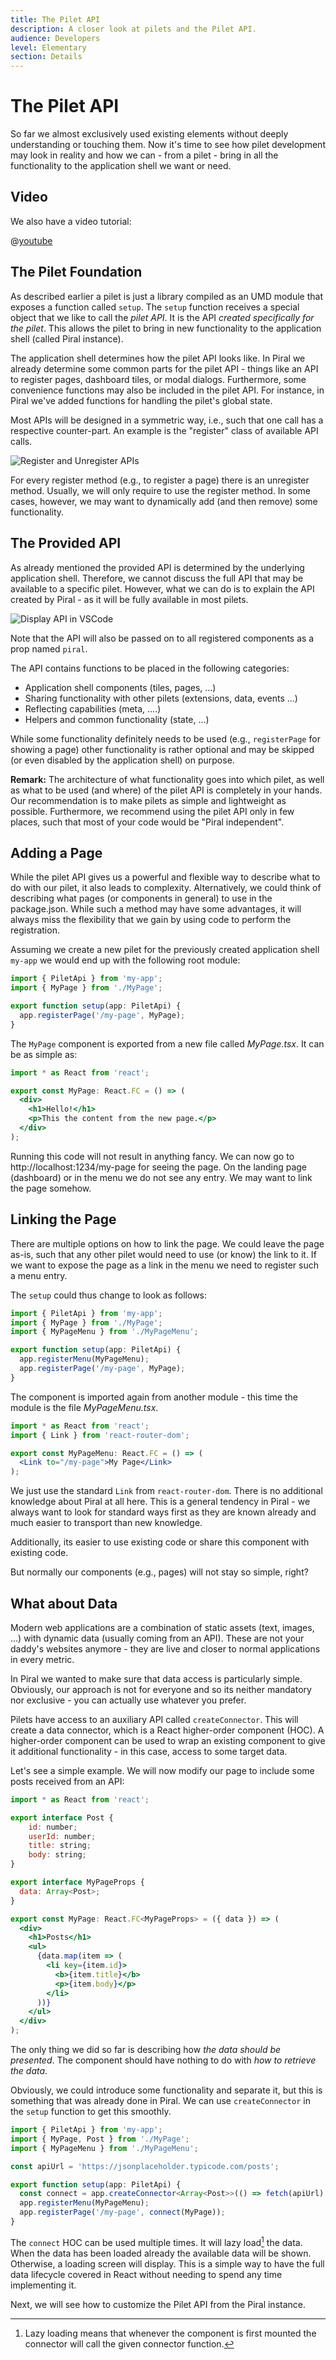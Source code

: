 ```yaml
---
title: The Pilet API
description: A closer look at pilets and the Pilet API.
audience: Developers
level: Elementary
section: Details
---
```


# The Pilet API

So far we almost exclusively used existing elements without deeply understanding or touching them. Now it's time to see how pilet development may look in reality and how we can - from a pilet - bring in all the functionality to the application shell we want or need.

## Video

We also have a video tutorial:

@[youtube](https://youtu.be/s8dYsd7eQPc)

## The Pilet Foundation

As described earlier a pilet is just a library compiled as an UMD module that exposes a function called `setup`. The `setup` function receives a special object that we like to call the *pilet API*. It is the API *created specifically for the pilet*. This allows the pilet to bring in new functionality to the application shell (called Piral instance).

The application shell determines how the pilet API looks like. In Piral we already determine some common parts for the pilet API - things like an API to register pages, dashboard tiles, or modal dialogs. Furthermore, some convenience functions may also be included in the pilet API. For instance, in Piral we've added functions for handling the pilet's global state.

Most APIs will be designed in a symmetric way, i.e., such that one call has a respective counter-part. An example is the "register" class of available API calls.

![Register and Unregister APIs](../diagrams/piral-api.svg)

For every register method (e.g., to register a page) there is an unregister method. Usually, we will only require to use the register method. In some cases, however, we may want to dynamically add (and then remove) some functionality.

## The Provided API

As already mentioned the provided API is determined by the underlying application shell. Therefore, we cannot discuss the full API that may be available to a specific pilet. However, what we can do is to explain the API created by Piral - as it will be fully available in most pilets.

![Display API in VSCode](../diagrams/pilet-api-vscode.png)

Note that the API will also be passed on to all registered components as a prop named `piral`.

The API contains functions to be placed in the following categories:

- Application shell components (tiles, pages, ...)
- Sharing functionality with other pilets (extensions, data, events ...)
- Reflecting capabilities (meta, ....)
- Helpers and common functionality (state, ...)

While some functionality definitely needs to be used (e.g., `registerPage` for showing a page) other functionality is rather optional and may be skipped (or even disabled by the application shell) on purpose.

**Remark:** The architecture of what functionality goes into which pilet, as well as what to be used (and where) of the pilet API is completely in your hands. Our recommendation is to make pilets as simple and lightweight as possible. Furthermore, we recommend using the pilet API only in few places, such that most of your code would be "Piral independent".

## Adding a Page

While the pilet API gives us a powerful and flexible way to describe what to do with our pilet, it also leads to complexity. Alternatively, we could think of describing what pages (or components in general) to use in the package.json. While such a method may have some advantages, it will always miss the flexibility that we gain by using code to perform the registration.

Assuming we create a new pilet for the previously created application shell `my-app` we would end up with the following root module:

```ts
import { PiletApi } from 'my-app';
import { MyPage } from './MyPage';

export function setup(app: PiletApi) {
  app.registerPage('/my-page', MyPage);
}
```

The `MyPage` component is exported from a new file called *MyPage.tsx*. It can be as simple as:

```jsx
import * as React from 'react';

export const MyPage: React.FC = () => (
  <div>
    <h1>Hello!</h1>
    <p>This the content from the new page.</p>
  </div>
);
```

Running this code will not result in anything fancy. We can now go to http://localhost:1234/my-page for seeing the page. On the landing page (dashboard) or in the menu we do not see any entry. We may want to link the page somehow.

## Linking the Page

There are multiple options on how to link the page. We could leave the page as-is, such that any other pilet would need to use (or know) the link to it. If we want to expose the page as a link in the menu we need to register such a menu entry.

The `setup` could thus change to look as follows:

```ts
import { PiletApi } from 'my-app';
import { MyPage } from './MyPage';
import { MyPageMenu } from './MyPageMenu';

export function setup(app: PiletApi) {
  app.registerMenu(MyPageMenu);
  app.registerPage('/my-page', MyPage);
}
```

The component is imported again from another module - this time the module is the file *MyPageMenu.tsx*.

```jsx
import * as React from 'react';
import { Link } from 'react-router-dom';

export const MyPageMenu: React.FC = () => (
  <Link to="/my-page">My Page</Link>
);
```

We just use the standard `Link` from `react-router-dom`. There is no additional knowledge about Piral at all here. This is a general tendency in Piral - we always want to look for standard ways first as they are known already and much easier to transport than new knowledge.

Additionally, its easier to use existing code or share this component with existing code.

But normally our components (e.g., pages) will not stay so simple, right?

## What about Data

Modern web applications are a combination of static assets (text, images, ...) with dynamic data (usually coming from an API). These are not your daddy's websites anymore - they are live and closer to normal applications in every metric.

In Piral we wanted to make sure that data access is particularly simple. Obviously, our approach is not for everyone and so its neither mandatory nor exclusive - you can actually use whatever you prefer.

Pilets have access to an auxiliary API called `createConnector`. This will create a data connector, which is a React higher-order component (HOC). A higher-order component can be used to wrap an existing component to give it additional functionality - in this case, access to some target data.

Let's see a simple example. We will now modify our page to include some posts received from an API:

```jsx
import * as React from 'react';

export interface Post {
    id: number;
    userId: number;
    title: string;
    body: string;
}

export interface MyPageProps {
  data: Array<Post>;
}

export const MyPage: React.FC<MyPageProps> = ({ data }) => (
  <div>
    <h1>Posts</h1>
    <ul>
      {data.map(item => (
        <li key={item.id}>
          <b>{item.title}</b>
          <p>{item.body}</p>
        </li>
      ))}
    </ul>
  </div>
);
```

The only thing we did so far is describing how *the data should be presented*. The component should have nothing to do with *how to retrieve the data*.

Obviously, we could introduce some functionality and separate it, but this is something that was already done in Piral. We can use `createConnector` in the `setup` function to get this smoothly.

```ts
import { PiletApi } from 'my-app';
import { MyPage, Post } from './MyPage';
import { MyPageMenu } from './MyPageMenu';

const apiUrl = 'https://jsonplaceholder.typicode.com/posts';

export function setup(app: PiletApi) {
  const connect = app.createConnector<Array<Post>>(() => fetch(apiUrl).then(res => res.json()));
  app.registerMenu(MyPageMenu);
  app.registerPage('/my-page', connect(MyPage));
}
```

The `connect` HOC can be used multiple times. It will lazy load[^1] the data. When the data has been loaded already the available data will be shown. Otherwise, a loading screen will display. This is a simple way to have the full data lifecycle covered in React without needing to spend any time implementing it.

Next, we will see how to customize the Pilet API from the Piral instance.

[^1]: Lazy loading means that whenever the component is first mounted the connector will call the given connector function.
